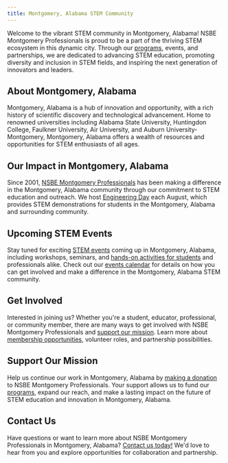 ```yaml
---
title: Montgomery, Alabama STEM Community
---
```


Welcome to the vibrant STEM community in Montgomery, Alabama! NSBE Montgomery Professionals is proud to be a part of the thriving STEM ecosystem in this dynamic city. Through our [programs](/programs), events, and partnerships, we are dedicated to advancing STEM education, promoting diversity and inclusion in STEM fields, and inspiring the next generation of innovators and leaders.

## About Montgomery, Alabama

Montgomery, Alabama is a hub of innovation and opportunity, with a rich history of scientific discovery and technological advancement. Home to renowned universities including Alabama State University, Huntingdon College, Faulkner University, Air University, and Auburn University-Montgomery, Montgomery, Alabama offers a wealth of resources and opportunities for STEM enthusiasts of all ages.

## Our Impact in Montgomery, Alabama

Since 2001, [NSBE Montgomery Professionals](/) has been making a difference in the Montgomery, Alabama community through our commitment to STEM education and outreach. We host [Engineering Day](/eday) each August, which provides STEM demonstrations for students in the Montgomery, Alabama and surrounding community.

## Upcoming STEM Events

Stay tuned for exciting 
<a href=”https://www.eventbrite.com/o/the-national-society-of-black-engineers-montgomery-professionals-17650668811” target=”_blank”>STEM events</a> coming up in Montgomery, Alabama, including workshops, seminars, and [hands-on activities for students](/projects) and professionals alike. Check out our 
<a href=”https://www.eventbrite.com/o/the-national-society-of-black-engineers-montgomery-professionals-17650668811” target=”_blank”>events calendar</a> for details on how you can get involved and make a difference in the Montgomery, Alabama STEM community.

## Get Involved

Interested in joining us? Whether you're a student, educator, professional, or community member, there are many ways to get involved with NSBE Montgomery Professionals and [support our mission](/donate). Learn more about [membership opportunities](/membership), volunteer roles, and partnership possibilities.

## Support Our Mission

Help us continue our work in Montgomery, Alabama by [making a donation](/donate) to NSBE Montgomery Professionals. Your support allows us to fund our [programs](/programs), expand our reach, and make a lasting impact on the future of STEM education and innovation in Montgomery, Alabama.

## Contact Us

Have questions or want to learn more about NSBE Montgomery Professionals in Montgomery, Alabama? [Contact us today!](/contact) We'd love to hear from you and explore opportunities for collaboration and partnership.